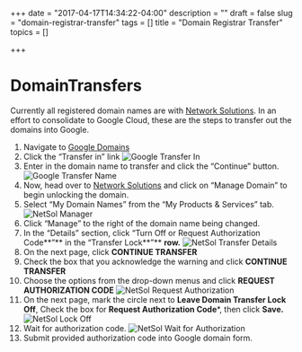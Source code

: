 +++
date = "2017-04-17T14:34:22-04:00"
description = ""
draft = false
slug = "domain-registrar-transfer"
tags = []
title = "Domain Registrar Transfer"
topics = []

+++

# DomainTransfers

Currently all registered domain names are with [Network Solutions](http://www.netsol.com/). In an effort to consolidate to Google Cloud, these are the steps to transfer out the domains into Google.


1. Navigate to [Google Domains](https://domains.google.com/)
2. Click the “Transfer in” link
![Google Transfer In](/post/2017/0417-domain-registrar-transfer/google-transfer-in.png)
3. Enter in the domain name to transfer and click the “Continue” button.
![Google Transfer Name](/post/2017/0417-domain-registrar-transfer/google-transfer-name.png)
4. Now, head over to [Network Solutions](http://www.netsol.com/) and click on “Manage Domain” to begin unlocking the domain.
5. Select “My Domain Names” from the “My Products & Services” tab.
![NetSol Manager](/post/2017/0417-domain-registrar-transfer/netsol-manager.png)
6. Click “Manage” to the right of the domain name being changed.
7.  In the “Details” section, click “Turn Off or Request Authorization Code**”** in the “Transfer Lock**”** ****row**.**
![NetSol Transfer Details](/post/2017/0417-domain-registrar-transfer/netsol-transfer-details.png)
8. On the next page, click **CONTINUE TRANSFER**
9. Check the box that you acknowledge the warning and click **CONTINUE TRANSFER**
10.  Choose the options from the drop-down menus and click **REQUEST AUTHORIZATION CODE**
![NetSol Request Authorization](/post/2017/0417-domain-registrar-transfer/netsol-request-auth.png)
11. On the next page, mark the circle next to **Leave Domain Transfer Lock Off**, Check the box for **Request Authorization Code***, then click **Save.**
![NetSol Lock Off](/post/2017/0417-domain-registrar-transfer/netsol-lock-off.png)
12. Wait for authorization code.
![NetSol Wait for Authorization](/post/2017/0417-domain-registrar-transfer/netsol-wait-for-auth.png)
13. Submit provided authorization code into Google domain form.